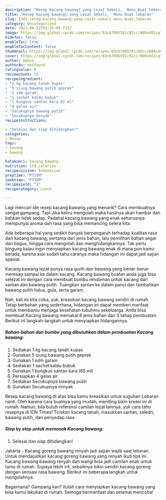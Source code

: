 ```yaml
---
description: "Resep Kacang bawang{ yang Lezat Sekali,  Menu Buat lebaran"
title: "Resep Kacang bawang{ yang Lezat Sekali,  Menu Buat lebaran"
slug: 1341-resep-kacang-bawang-yang-lezat-sekali-menu-buat-lebaran
category: Uncategorized
date: 2022-06-22T05:26:09.715Z
image: https://img-global.cpcdn.com/recipes/83c67095591c92cc/680x482cq70/kacang-bawang-foto-resep-utama.jpg
hideToc: false
enableToc: true
enableTocContent: false
thumbnail: https://img-global.cpcdn.com/recipes/83c67095591c92cc/680x482cq70/kacang-bawang-foto-resep-utama.jpg
cover: https://img-global.cpcdn.com/recipes/83c67095591c92cc/680x482cq70/kacang-bawang-foto-resep-utama.jpg
author: Admin
authorAv: notfound
ratingvalue: 4
reviewcount: 15
recipeingredient:
- "1 kg kacang tanah kupas"
- "5 siung bawang putih geprek"
- "1 sdm garam"
- "1 sachet kaldu bubuk"
- "1 bungkus santan kara 65 ml"
- "4 gelas air"
- "Secukupnya bawang putih"
- "Secukupnya minyak"
recipeinstructions:

- "Selesai dan siap dihidangkan!"
categories:
- Resep
tags:
- kacang
- bawang

katakunci: kacang bawang 
nutrition: 159 calories
recipecuisine: Indonesian
preptime: "PT15M"
cooktime: "PT35M"
recipeyield: "1"
recipecategory: Lunch

---
```



Lagi mencari ide resep kacang bawang yang menarik? Cara membuatnya sangat gampang. Tapi Jika keliru mengolah maka hasilnya akan hambar dan bahkan tidak sedap. Padahal kacang bawang yang enak seharusnya mempunyai aroma dan rasa yang bisa memancing selera kita.


Ada beberapa hal yang sedikit banyak berpengaruh terhadap kualitas rasa dari kacang bawang, pertama dari jenis bahan, lalu pemilihan bahan segar dan bagus, hingga cara mengolah dan menghidangkannya. Tak perlu bingung kalau ingin menyiapkan kacang bawang enak di mana pun kamu berada, karena asal sudah tahu caranya maka hidangan ini dapat jadi sajian spesial.

Kacang bawang lezat punya rasa gurih dan bawang yang benar-benar meresap sampai ke dalam kacang. Kacang bawang buatan anda juga bisa selezat ini dengan cara membuat bumbu rendaman untuk kacang dari santan dan bawang putih. Tuangkan santan ke dalam panci dan tambahkan bawang putih halus, gula, serta garam.


Nah, kali ini kita coba, yuk, kreasikan kacang bawang sendiri di rumah. Tetap berbahan yang sederhana, hidangan ini dapat memberi manfaat untuk membantu menjaga kesehatan tubuhmu sekeluarga. Anda bisa membuat Kacang bawang memakai 8 jenis bahan dan 0 tahap pembuatan. Berikut ini langkah-langkah untuk menyiapkan hidangannya.

<!--inarticleads1-->

##### Bahan-bahan dan bumbu yang dibutuhkan dalam pembuatan Kacang bawang:

1. Sediakan 1 kg kacang tanah kupas
1. Gunakan 5 siung bawang putih geprek
1. Gunakan 1 sdm garam
1. Sediakan 1 sachet kaldu bubuk
1. Gunakan 1 bungkus santan kara (65 ml)
1. Persiapkan 4 gelas air
1. Sediakan Secukupnya bawang putih
1. Gunakan Secukupnya minyak


Resep kacang bawang di atas bisa kamu kreasikan untuk suguhan Lebaran nanti. Oleh karena cara buatnya yang mudah, mending bikin kreasi ini di rumah. Namun, bila butuh referensi camilan lezat lainnya, yuk cara tahu resepnya di IDN Times! Tiriskan kacang tanah, masukkan santan, seledri, bawang putih, dan penyedap rasa. 

<!--inarticleads2-->

##### Step by step untuk memasak Kacang bawang:


1. Selesai dan siap dihidangkan!

Jakarta - Kacang goreng bawang renyah jadi sajian wajib saat lebaran. Untuk mendapatkan kacang goreng bawang yang renyah ikuti tips ini. Kacang bawang bawang renyah dan wangi bisa jadi camilan enak untuk tamu di rumah. Supaya lebih irit, sebaiknya bikin sendiri kacang goreng dengan sensasi rasa bawang. Berikut ini beberapa langkah untuk mengolahnya. 

Bagaimana? Gampang kan? Itulah cara menyiapkan kacang bawang yang bisa kamu lakukan di rumah. Semoga bermanfaat dan selamat mencoba!
